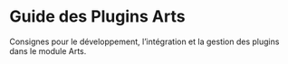 # Guide des Plugins Arts

Consignes pour le développement, l’intégration et la gestion des plugins dans le module Arts.
